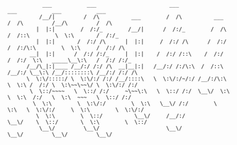                ___           ___                       ___                       ___           ___           ___
              /__/|         /  /\          ___        /  /\          ___        /  /\         /__/\         /  /\
             |  |:|        /  /:/_        /__/|      /  /:/_        /  /\      /  /::\        \  \:\       /  /:/_
             |  |:|       /  /:/ /\      |  |:|     /  /:/ /\      /  /:/     /  /:/\:\        \  \:\     /  /:/ /\
           __|  |:|      /  /:/ /:/_     |  |:|    /  /:/ /::\    /  /:/     /  /:/  \:\   _____\__\:\   /  /:/ /:/_
          /__/\_|:|____ /__/:/ /:/ /\  __|__|:|   /__/:/ /:/\:\  /  /::\    /__/:/ \__\:\ /__/::::::::\ /__/:/ /:/ /\
          \  \:\/:::::/ \  \:\/:/ /:/ /__/::::\   \  \:\/:/~/:/ /__/:/\:\   \  \:\ /  /:/ \  \:\~~\~~\/ \  \:\/:/ /:/
           \  \::/~~~~   \  \::/ /:/     ~\~~\:\   \  \::/ /:/  \__\/  \:\   \  \:\  /:/   \  \:\  ~~~   \  \::/ /:/
            \  \:\        \  \:\/:/        \  \:\   \__\/ /:/        \  \:\   \  \:\/:/     \  \:\        \  \:\/:/
             \  \:\        \  \::/          \__\/     /__/:/          \__\/    \  \::/       \  \:\        \  \::/
              \__\/         \__\/                     \__\/                     \__\/         \__\/         \__\/
